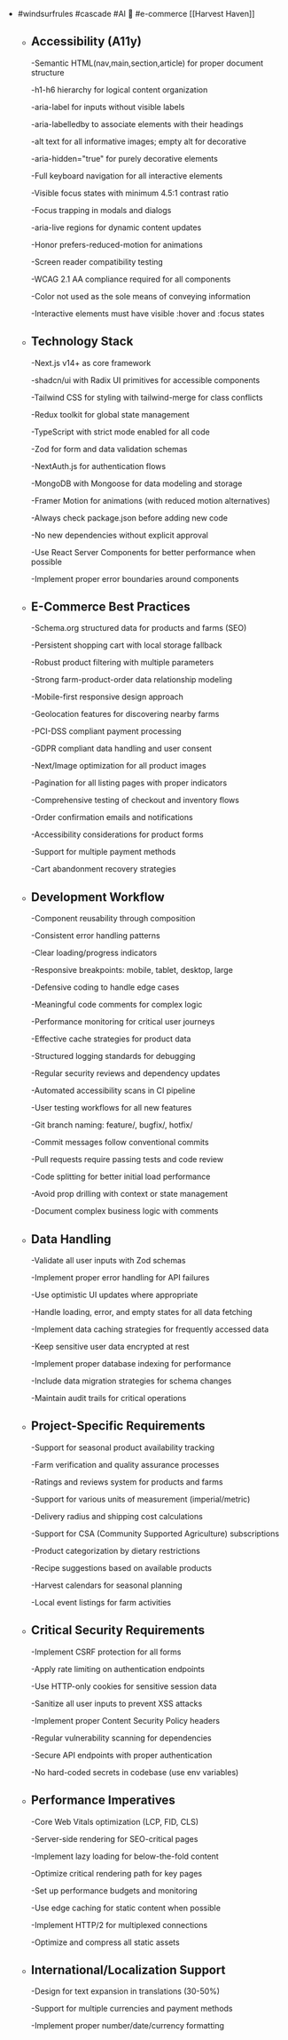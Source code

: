 - #windsurfrules #cascade #AI 🤖 #e-commerce [[Harvest Haven]]
	- ## Accessibility (A11y)
	  
	  -Semantic HTML(nav,main,section,article) for proper document structure
	  
	  -h1-h6 hierarchy for logical content organization
	  
	  -aria-label for inputs without visible labels
	  
	  -aria-labelledby to associate elements with their headings
	  
	  -alt text for all informative images; empty alt for decorative
	  
	  -aria-hidden="true" for purely decorative elements
	  
	  -Full keyboard navigation for all interactive elements
	  
	  -Visible focus states with minimum 4.5:1 contrast ratio
	  
	  -Focus trapping in modals and dialogs
	  
	  -aria-live regions for dynamic content updates
	  
	  -Honor prefers-reduced-motion for animations
	  
	  -Screen reader compatibility testing
	  
	  -WCAG 2.1 AA compliance required for all components
	  
	  -Color not used as the sole means of conveying information
	  
	  -Interactive elements must have visible :hover and :focus states
	- ## Technology Stack
	  
	  -Next.js v14+ as core framework
	  
	  -shadcn/ui with Radix UI primitives for accessible components
	  
	  -Tailwind CSS for styling with tailwind-merge for class conflicts
	  
	  -Redux toolkit for global state management
	  
	  -TypeScript with strict mode enabled for all code
	  
	  -Zod for form and data validation schemas
	  
	  -NextAuth.js for authentication flows
	  
	  -MongoDB with Mongoose for data modeling and storage
	  
	  -Framer Motion for animations (with reduced motion alternatives)
	  
	  -Always check package.json before adding new code
	  
	  -No new dependencies without explicit approval
	  
	  -Use React Server Components for better performance when possible
	  
	  -Implement proper error boundaries around components
	- ## E-Commerce Best Practices
	  
	  -Schema.org structured data for products and farms (SEO)
	  
	  -Persistent shopping cart with local storage fallback
	  
	  -Robust product filtering with multiple parameters
	  
	  -Strong farm-product-order data relationship modeling
	  
	  -Mobile-first responsive design approach
	  
	  -Geolocation features for discovering nearby farms
	  
	  -PCI-DSS compliant payment processing
	  
	  -GDPR compliant data handling and user consent
	  
	  -Next/Image optimization for all product images
	  
	  -Pagination for all listing pages with proper indicators
	  
	  -Comprehensive testing of checkout and inventory flows
	  
	  -Order confirmation emails and notifications
	  
	  -Accessibility considerations for product forms
	  
	  -Support for multiple payment methods
	  
	  -Cart abandonment recovery strategies
	- ## Development Workflow
	  
	  -Component reusability through composition
	  
	  -Consistent error handling patterns
	  
	  -Clear loading/progress indicators
	  
	  -Responsive breakpoints: mobile, tablet, desktop, large
	  
	  -Defensive coding to handle edge cases
	  
	  -Meaningful code comments for complex logic
	  
	  -Performance monitoring for critical user journeys
	  
	  -Effective cache strategies for product data
	  
	  -Structured logging standards for debugging
	  
	  -Regular security reviews and dependency updates
	  
	  -Automated accessibility scans in CI pipeline
	  
	  -User testing workflows for all new features
	  
	  -Git branch naming: feature/, bugfix/, hotfix/
	  
	  -Commit messages follow conventional commits
	  
	  -Pull requests require passing tests and code review
	  
	  -Code splitting for better initial load performance
	  
	  -Avoid prop drilling with context or state management
	  
	  -Document complex business logic with comments
	- ## Data Handling
	  
	  -Validate all user inputs with Zod schemas
	  
	  -Implement proper error handling for API failures
	  
	  -Use optimistic UI updates where appropriate
	  
	  -Handle loading, error, and empty states for all data fetching
	  
	  -Implement data caching strategies for frequently accessed data
	  
	  -Keep sensitive user data encrypted at rest
	  
	  -Implement proper database indexing for performance
	  
	  -Include data migration strategies for schema changes
	  
	  -Maintain audit trails for critical operations
	- ## Project-Specific Requirements
	  
	  -Support for seasonal product availability tracking
	  
	  -Farm verification and quality assurance processes
	  
	  -Ratings and reviews system for products and farms
	  
	  -Support for various units of measurement (imperial/metric)
	  
	  -Delivery radius and shipping cost calculations
	  
	  -Support for CSA (Community Supported Agriculture) subscriptions
	  
	  -Product categorization by dietary restrictions
	  
	  -Recipe suggestions based on available products
	  
	  -Harvest calendars for seasonal planning
	  
	  -Local event listings for farm activities
	- ## Critical Security Requirements
	  
	  -Implement CSRF protection for all forms
	  
	  -Apply rate limiting on authentication endpoints
	  
	  -Use HTTP-only cookies for sensitive session data
	  
	  -Sanitize all user inputs to prevent XSS attacks
	  
	  -Implement proper Content Security Policy headers
	  
	  -Regular vulnerability scanning for dependencies
	  
	  -Secure API endpoints with proper authentication
	  
	  -No hard-coded secrets in codebase (use env variables)
	- ## Performance Imperatives
	  
	  -Core Web Vitals optimization (LCP, FID, CLS)
	  
	  -Server-side rendering for SEO-critical pages
	  
	  -Implement lazy loading for below-the-fold content
	  
	  -Optimize critical rendering path for key pages
	  
	  -Set up performance budgets and monitoring
	  
	  -Use edge caching for static content when possible
	  
	  -Implement HTTP/2 for multiplexed connections
	  
	  -Optimize and compress all static assets
	- ## International/Localization Support
	  
	  -Design for text expansion in translations (30-50%)
	  
	  -Support for multiple currencies and payment methods
	  
	  -Implement proper number/date/currency formatting